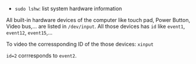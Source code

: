 * ``sudo lshw``: list system hardware information

All built-in hardware devices of the computer like touch pad, Power Button, Video bus,... are listed in ``/dev/input``. All those devices has ``id`` like ``event1``, ``event12``, ``event15``,...

To video the corressponding ID of the those devices: ``xinput``

``id=2`` corrresponds to ``event2``.